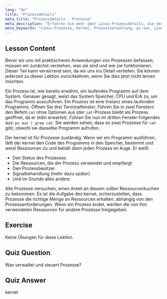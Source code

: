 ```yaml
---
lang: "de"
title: "Prozessdetails"
meta_title: "Prozessdetails - Prozesse"
meta_description: "Erfahren Sie mehr über Linux-Prozessdetails, wie der Kernel Ressourcen verwaltet und was Prozesse sind. Verstehen Sie Prozesskonzepte für Anfänger."
meta_keywords: "Linux-Prozesse, Kernel, Prozessverwaltung, ps aux, Linux-Tutorial, Anfängerleitfaden"
---
```


## Lesson Content

Bevor wir uns mit praktischeren Anwendungen von Prozessen befassen, müssen wir zunächst verstehen, was sie sind und wie sie funktionieren. Dieser Teil kann verwirrend sein, da wir uns ins Detail vertiefen. Sie können jederzeit zu dieser Lektion zurückkehren, wenn Sie dies jetzt nicht lernen möchten.

Ein Prozess ist, wie bereits erwähnt, ein laufendes Programm auf dem System. Genauer gesagt, weist das System Speicher, CPU und E/A zu, um das Programm auszuführen. Ein Prozess ist eine Instanz eines laufenden Programms. Öffnen Sie drei Terminalfenster. Führen Sie in zwei Fenstern den Befehl `cat` ohne Optionen aus (der `cat`-Prozess bleibt als Prozess geöffnet, da er stdin erwartet). Führen Sie nun im dritten Fenster Folgendes aus: `ps aux | grep cat`. Sie werden sehen, dass es zwei Prozesse für `cat` gibt, obwohl sie dasselbe Programm aufrufen.

Der kernel ist für Prozesse zuständig. Wenn wir ein Programm ausführen, lädt der kernel den Code des Programms in den Speicher, bestimmt und weist Ressourcen zu und behält dann jeden Prozess im Auge. Er weiß:

- Den Status des Prozesses
- Die Ressourcen, die der Prozess verwendet und empfängt
- Den Prozessbesitzer
- Signalbehandlung (mehr dazu später)
- Und im Grunde alles andere

Alle Prozesse versuchen, einen Anteil an diesem süßen Ressourcenkuchen zu bekommen. Es ist die Aufgabe des kernel, sicherzustellen, dass Prozesse die richtige Menge an Ressourcen erhalten, abhängig von den Prozessanforderungen. Wenn ein Prozess endet, werden die von ihm verwendeten Ressourcen für andere Prozesse freigegeben.

## Exercise

Keine Übungen für diese Lektion.

## Quiz Question

Was verwaltet und steuert Prozesse?

## Quiz Answer

kernel
